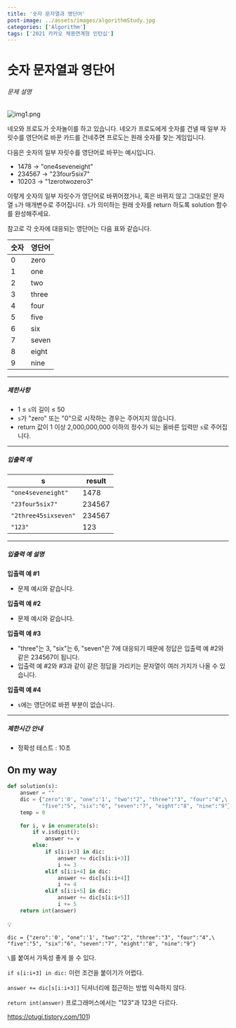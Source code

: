 ```yaml
---
title: '숫자 문자열과 영단어'
post-image: ../assets/images/algorithmStudy.jpg
categories: ['Algorithm']
tags: ['2021 카카오 채용연계형 인턴십']
---
```


# 숫자 문자열과 영단어

###### 문제 설명

![img1.png](https://grepp-programmers.s3.ap-northeast-2.amazonaws.com/files/production/d31cb063-4025-4412-8cbc-6ac6909cf93e/img1.png)

네오와 프로도가 숫자놀이를 하고 있습니다. 네오가 프로도에게 숫자를 건넬 때 일부 자릿수를 영단어로 바꾼 카드를 건네주면 프로도는 원래 숫자를 찾는 게임입니다.

다음은 숫자의 일부 자릿수를 영단어로 바꾸는 예시입니다.

-   1478 → "one4seveneight"
-   234567 → "23four5six7"
-   10203 → "1zerotwozero3"

이렇게 숫자의 일부 자릿수가 영단어로 바뀌어졌거나, 혹은 바뀌지 않고 그대로인 문자열 `s`가 매개변수로 주어집니다. `s`가 의미하는 원래 숫자를 return 하도록 solution 함수를 완성해주세요.

참고로 각 숫자에 대응되는 영단어는 다음 표와 같습니다.

| 숫자 | 영단어 |
| ---- | ------ |
| 0    | zero   |
| 1    | one    |
| 2    | two    |
| 3    | three  |
| 4    | four   |
| 5    | five   |
| 6    | six    |
| 7    | seven  |
| 8    | eight  |
| 9    | nine   |

------

##### 제한사항

-   1 ≤ `s`의 길이 ≤ 50
-   `s`가 "zero" 또는 "0"으로 시작하는 경우는 주어지지 않습니다.
-   return 값이 1 이상 2,000,000,000 이하의 정수가 되는 올바른 입력만 `s`로 주어집니다.

------

##### 입출력 예

| s                    | result |
| -------------------- | ------ |
| `"one4seveneight"`   | 1478   |
| `"23four5six7"`      | 234567 |
| `"2three45sixseven"` | 234567 |
| `"123"`              | 123    |

------

##### 입출력 예 설명

**입출력 예 #1**

-   문제 예시와 같습니다.

**입출력 예 #2**

-   문제 예시와 같습니다.

**입출력 예 #3**

-   "three"는 3, "six"는 6, "seven"은 7에 대응되기 때문에 정답은 입출력 예 #2와 같은 234567이 됩니다.
-   입출력 예 #2와 #3과 같이 같은 정답을 가리키는 문자열이 여러 가지가 나올 수 있습니다.

**입출력 예 #4**

-   `s`에는 영단어로 바뀐 부분이 없습니다.

------

##### 제한시간 안내

-   정확성 테스트 : 10초

## On my way

```python
def solution(s):
    answer = ""
    dic = {"zero":'0', "one":'1', "two":"2", "three":"3", "four":"4",\
           "five":"5", "six":"6", "seven":"7", "eight":"8", "nine":"9"}
    temp = 0
    
    for i, v in enumerate(s):
        if v.isdigit():
            answer += v
        else:
            if s[i:i+3] in dic:
                answer += dic[s[i:i+3]]
                i += 3
            elif s[i:i+4] in dic:
                answer += dic[s[i:i+4]]
                i += 4
            elif s[i:i+5] in dic:
                answer += dic[s[i:i+5]]
                i += 5
    return int(answer)
```

💡

`dic = {"zero":'0', "one":'1', "two":"2", "three":"3", "four":"4",\
           "five":"5", "six":"6", "seven":"7", "eight":"8", "nine":"9"}`

`\`를 붙여서 가독성 좋게 쓸 수 있다.

`if s[i:i+3] in dic:`  이런 조건을 붙이기가 어렵다.

`answer += dic[s[i:i+3]]` 딕셔너리에 접근하는 방법 익숙하지 않다.

`return int(answer)` 프로그래머스에서는 "123"과 123은 다르다.

https://otugi.tistory.com/101)